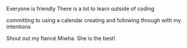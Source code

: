 Everyone is friendly
There is a lot to learn outside of coding

committing to using a calendar
creating and following through with my intentions

Shout out my fiancé Miwha.  She is the best!
